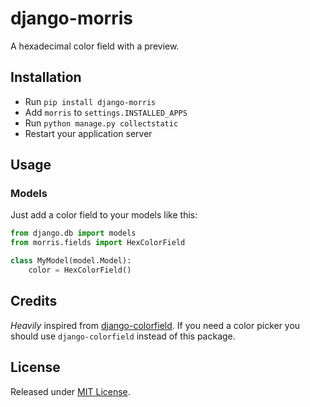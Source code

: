 # django-morris
A hexadecimal color field with a preview.

## Installation
- Run `pip install django-morris`
- Add `morris` to `settings.INSTALLED_APPS`
- Run `python manage.py collectstatic`
- Restart your application server

## Usage
### Models
Just add a color field to your models like this:

```python
from django.db import models
from morris.fields import HexColorField

class MyModel(model.Model):
    color = HexColorField()
```

## Credits
*Heavily* inspired from
[django-colorfield](https://github.com/fabiocaccamo/django-colorfield). If you
need a color picker you should use `django-colorfield` instead of this package.

## License
Released under [MIT License](LICENSE.txt).
